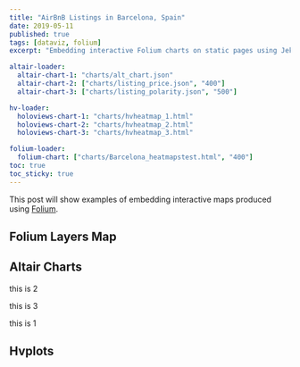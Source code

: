 ```yaml
---
title: "AirBnB Listings in Barcelona, Spain"
date: 2019-05-11
published: true
tags: [dataviz, folium]
excerpt: "Embedding interactive Folium charts on static pages using Jekyll."

altair-loader:
  altair-chart-1: "charts/alt_chart.json"
  altair-chart-2: ["charts/listing_price.json", "400"]
  altair-chart-3: ["charts/listing_polarity.json", "500"]

hv-loader:
  holoviews-chart-1: "charts/hvheatmap_1.html"
  holoviews-chart-2: "charts/hvheatmap_2.html"
  holoviews-chart-3: "charts/hvheatmap_3.html"

folium-loader:
  folium-chart: ["charts/Barcelona_heatmapstest.html", "400"]
toc: true
toc_sticky: true
---
```


This post will show examples of embedding interactive maps produced using [Folium](https://github.com/python-visualization/folium).

## Folium Layers Map

<div id="folium-chart"></div>

## Altair Charts

this is 2

<div id="altair-chart-2"></div>

this is 3

<div id="altair-chart-3"></div>

this is 1

<div id="altair-chart-1"></div>

## Hvplots

<div id="holoviews-chart-1"></div>

<div id="holoviews-chart-2"></div>

<div id="holoviews-chart-3"></div>


